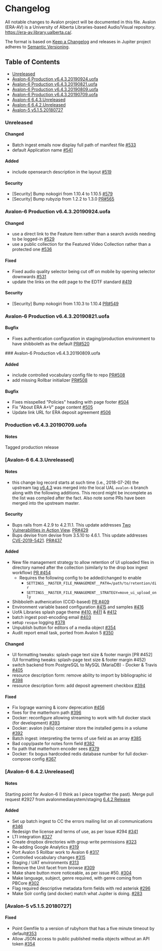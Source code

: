 # Changelog

All notable changes to Avalon project will be documented in this file. Avalon (ERA-AV) is a University of Alberta Libraries-based Audio/Visual repository. https://era-av.library.ualberta.ca/.

The format is based on [Keep a Changelog](http://keepachangelog.com/en/1.0.0/)
and releases in Jupiter project adheres to [Semantic Versioning](http://semver.org/spec/v2.0.0.html).

## Table of Contents

- [Unreleased](#Unreleased)
- [Avalon-6 Production v6.4.3.20190924.uofa](#Production.v6.4.3.20190924.uofa)
- [Avalon-6 Production v6.4.3.20190821.uofa](#Production.v6.4.3.20190821.uofa)
- [Avalon-6 Production v6.4.3.20190809.uofa](#Production.v6.4.3.20190809.uofa)
- [Avalon-6 Production v6.4.3.20190709.uofa](#Production.v6.4.3.20190709.uofa)
- [Avalon-6 6.4.3.Unreleased](#Avalon.v6.4.3.Unreleased)
- [Avalon-6 6.4.2.Unreleased](#Avalon.v6.4.2.Unreleased)
- [Avalon-5 v5.1.5.20180727](#Avalon-v5.1.5.20180727)

<a name="Unreleased" />

### Unreleased

#### Changed
- Batch ingest emails now display full path of manifest file [#533](https://github.com/ualbertalib/avalon/issues/533)
- default Application name [#541](https://github.com/ualbertalib/avalon/issues/541)

#### Added
- include opensearch description in the layout [#519](https://github.com/ualbertalib/avalon/issues/519)

#### Security
- [Security] Bump nokogiri from 1.10.4 to 1.10.5 [#579](https://github.com/ualbertalib/avalon/pull/579)
- [Security] Bump rubyzip from 1.2.2 to 1.3.0 [PR#565](https://github.com/ualbertalib/avalon/pull/565)

<a name="Production.v6.4.3.20190924.uofa" />

### Avalon-6 Production v6.4.3.20190924.uofa

#### Changed
- use a direct link to the Feature Item rather than a search avoids needing to be logged-in [#529](https://github.com/ualbertalib/avalon/issues/529)
- use a public collection for the Featured Video Collection rather than a protected one [#536](https://github.com/ualbertalib/avalon/issues/536)

#### Fixed
- Fixed audio quality selector being cut off on mobile by opening selector downwards [#531](https://github.com/ualbertalib/avalon/issues/531)
- update the links on the edit page to the EDTF standard [#419](https://github.com/ualbertalib/avalon/issues/419)

#### Security
- [Security] Bump nokogiri from 1.10.3 to 1.10.4 [PR#549](https://github.com/ualbertalib/avalon/pull/549)

<a name="Production.v6.4.3.20190821.uofa" />

### Avalon-6 Production v6.4.3.20190821.uofa

#### Bugfix
- Fixes authentication configuration in staging/production environment to have shibboleth as the default [PR#520](https://github.com/ualbertalib/avalon/pull/520)

<a name="Production.v6.4.3.20190809.uofa" />
### Avalon-6 Production v6.4.3.20190809.uofa

#### Added

- include controlled vocabulary config file to repo [PR#508](https://github.com/ualbertalib/avalon/pull/508/files)
- add missing Rollbar initializer [PR#508](https://github.com/ualbertalib/avalon/pull/508/files)

#### Bugfix

- Fixes misspelled "Policies" heading with page footer [#504](https://github.com/ualbertalib/avalon/issues/504)
- Fix "About ERA A+V" page content [#505](https://github.com/ualbertalib/avalon/issues/505)
- Update link URL for ERA deposit agreement [#506](https://github.com/ualbertalib/avalon/issues/506)

<a name="Production.v6.4.3.20190709.uofa" />

### Production v6.4.3.20190709.uofa

#### Notes

Tagged production release

<a name="Avalon.v6.4.3.Unreleased" />

### [Avalon-6 6.4.3.Unreleased]

#### Notes

- this change log record starts at such time (i.e., 2018-07-26) the upstream tag [v6.4.3](https://github.com/ualbertalib/avalon/pull/347) was merged into the local UAL `avalon-6` branch along with the following additions. This record might be incomplete as the list was compiled after the fact. Also note some PRs have been merged into the upstream master.

#### Security

- Bups rails from 4.2.9 to 4.2.11.1. This update addresses [Two Vulnerabilities in Action View](https://weblog.rubyonrails.org/2019/3/13/Rails-4-2-5-1-5-1-6-2-have-been-released/). [PR#429](https://github.com/ualbertalib/avalon/pull/429)
- Bups devise from devise from 3.5.10 to 4.6.1. This update addresses [CVE-2019-5421](https://github.com/rubysec/ruby-advisory-db/blob/master/gems/devise/CVE-2019-5421.yml). [PR#437](https://github.com/ualbertalib/avalon/pull/437)

#### Added

- New file management strategy to allow retention of UI uploaded files in directory named after the collection (similarly to the drop box ingest workflow) [PR #454](https://github.com/ualbertalib/avalon/pull/454)
  - Requires the following config to be added/changed to enable
    - `SETTINGS__MASTER_FILE_MANAGEMENT__PATH=/path/to/retention/dir`
    - `SETTINGS__MASTER_FILE_MANAGEMENT__STRATEGY=move_ui_upload_only`
- Shibboleth authenication (CCID-based) [PR #409](https://github.com/ualbertalib/avalon/pull/409/files)
- Environment variable based configuration [#415](https://github.com/ualbertalib/avalon/pull/415) and samples [#416](https://github.com/ualbertalib/avalon/pull/416)
- UofA Libraries splash page theme [#410](https://github.com/ualbertalib/avalon/pull/410), [#411](https://github.com/ualbertalib/avalon/pull/411) & [#412](https://github.com/ualbertalib/avalon/pull/412)
- batch ingest post-encoding email [#403](https://github.com/ualbertalib/avalon/pull/403)
- setup `resque` logging [#378](https://github.com/ualbertalib/avalon/pull/382)
- Unpublish button for editors of a media object [#354](https://github.com/ualbertalib/avalon/pull/354)
- Audit report email task, ported from Avalon 5 [#350](https://github.com/ualbertalib/avalon/pull/350)

#### Changed

- UI formatting tweaks: splash-page text size & footer margin [PR #452](UI formatting tweaks: splash-page text size & footer margin #452)
- switch backend from PostgreSQL to MySQL (MariaDB) - Docker & Travis [#405](https://github.com/ualbertalib/avalon/pull/405)
- resource description form: remove ability to import by bibliographic id [#398](https://github.com/ualbertalib/avalon/pull/398)
- resource description form: add deposit agreement checkbox [#394](https://github.com/ualbertalib/avalon/pull/394)

#### Fixed

- Fix lograge warning & iconv deprecation [#456](https://github.com/ualbertalib/avalon/pull/456/files)
- fixes for the matterhorn path [#396](https://github.com/ualbertalib/avalon/pull/396)
- Docker: reconfigure allowing streaming to work with full docker stack (for development) [#393](https://github.com/ualbertalib/avalon/pull/393)
- Docker: avalon (rails) container store the installed gems in a volume [#392](https://github.com/ualbertalib/avalon/pull/392)
- Batch ingest: interpreting the terms of use field as an array [#385](https://github.com/ualbertalib/avalon/pull/385)
- Bad copy/paste for notes form field [#382](https://github.com/ualbertalib/avalon/pull/382)
- fix path that matterhorn encoder sees [#379](https://github.com/ualbertalib/avalon/pull/382)
- Docker: fix bogus hardcoded redis database number for full docker-compose config [#367](https://github.com/ualbertalib/avalon/pull/367)

<a name="Avalon.v6.4.2.Unreleased" />

### [Avalon-6 6.4.2.Unreleased]

#### Notes

Starting point for Avalon-6 (I think as I piece together the past). Merge pull request #2927 from avalonmediasystem/staging [6.4.2 Release](https://github.com/ualbertalib/avalon/commit/6d6885f4e1fdc6b1ccd6c1160fb7f9230853a868)

#### Added

- Set up batch ingest to CC the errors mailing list on all communications [#346](https://github.com/ualbertalib/avalon/pull/346)
- Redesign the license and terms of use, as per Issue #294 [#341](https://github.com/ualbertalib/avalon/pull/341)
- LTI integration [#327](https://github.com/ualbertalib/avalon/pull/327)
- Create dropbox directories with group write permissions [#323](https://github.com/ualbertalib/avalon/pull/323)
- Re-adding Google Analytics [#319](https://github.com/ualbertalib/avalon/pull/319)
- Port Avalon 5 Rollbar work to Avalon 6 [#317](https://github.com/ualbertalib/avalon/pull/317)
- Controlled vocabulary changes [#315](https://github.com/ualbertalib/avalon/pull/315)
- Staging / UAT environments [#313](https://github.com/ualbertalib/avalon/pull/313)
- Remove the Unit facet from browse [#309](https://github.com/ualbertalib/avalon/pull/309)
- Make share button more noticeable, as per issue #50. [#304](https://github.com/ualbertalib/avalon/pull/304)
- Make language, subject, genre required, with genre coming from PBCore [#302](https://github.com/ualbertalib/avalon/pull/302)
- Flag required descriptive metadata form fields with red asterisk [#296](https://github.com/ualbertalib/avalon/pull/296)
- Make Solr config (and docker) match what Jupiter is doing. [#283](https://github.com/ualbertalib/avalon/pull/283/commits)

<a name="Avalon-v5.1.5.20180727" />

### [Avalon-5 v5.1.5.20180727]

#### Fixed

- Point Gemfile to a version of rubyhorn that has a five minute timeout by default[#353](https://github.com/ualbertalib/avalon/pull/353)
- Allow JSON access to public published media objects without an API token [#354](https://github.com/ualbertalib/avalon/pull/354)
